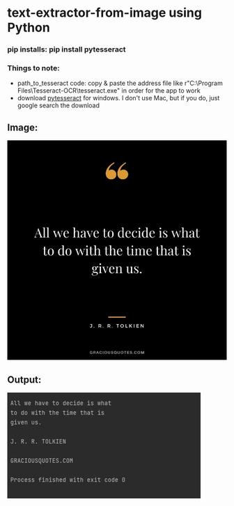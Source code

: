 # text-extractor-from-image using Python 


### pip installs: pip install pytesseract

### Things to note:
* path_to_tesseract code: copy & paste the address file like r"C:\Program Files\Tesseract-OCR\tesseract.exe" in order for the app to work
* download [pytesseract](https://github.com/UB-Mannheim/tesseract/wiki) for windows. I don't use Mac, but if you do, just google search the download 


## Image:
![](images/tolkein%20quote.jpg)

## Output:
![](images/output.JPG)
